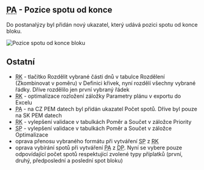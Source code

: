 ﻿---
categories: [fenix]
layout: fenix
---
## <abbr title="Postanalýza">PA</abbr> - Pozice spotu od konce
Do postanalýzy byl přidán nový ukazatel, který udává pozici spotu od konce bloku.

![Pozice spotu od konce bloku]({{site.url}}/data/pozicespotuodkoncebloku.png "Pozice spotu od konce bloku")


## Ostatní
<ul>
    <li><abbr title="Reachové křivky">RK</abbr> - tlačítko Rozdělit vybrané části dnů v tabulce Rozdělení (Zkombinovat v poměru) v Definici křivek, nyní rozdělí všechny vybrané řádky. Dříve rozdělilo jen první vybraný řádek</li>
    <li><abbr title="Reachové křivky">RK</abbr> - optimalizace rozložení záložky Parametry plánu v exportu do Excelu
    <li><abbr title="Postanalýza">PA</abbr> - na CZ PEM datech byl přidán ukazatel Počet spotů. Dříve byl pouze na SK PEM datech</li>
    <li><abbr title="Reachové křivky">RK</abbr> - vylepšení validace v tabulkách Poměr a Součet v záložce Priority</li>
    <li><abbr title="Strategický plán">SP</abbr> - vylepšení validace v tabulkách Poměr a Součet v záložce Optimalizace</li>
    <li>oprava přenosu vybraného formátu při vytváření <abbr title="Strategický plán">SP</abbr> z <abbr title="Reachové křivky">RK</abbr></li>
    <li>oprava vybírání spotů při vytváření <abbr title="Postanalýza">PA</abbr> z <abbr title="Detailní plán">DP</abbr>. Nyní se vybere pouze odpovídající počet spotů respektující zvolené typy příplatků (první, druhý, předposlední a poslední spot bloku)</li>
</ul>
